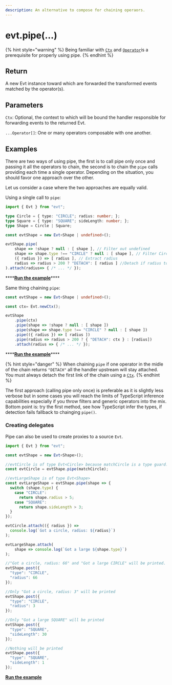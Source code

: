 ```yaml
---
description: An alternative to compose for chaining operaors.
---
```


# evt.pipe\(...\)

{% hint style="warning" %}
Being familiar with [`Ctx`](https://docs.evt.land/api/ctx) and [`Operator`](https://docs.evt.land/api/operator)is a prerequisite for properly using pipe.
{% endhint %}

## Return

A new Evt instance toward which are forwarded the transformed events matched by the operator\(s\).

## Parameters

`Ctx`: Optional, the context to which will be bound the handler responsible for forwarding events to the returned Evt.

`...Operator[]`: One or many operators composable with one another.

## Examples

There are two ways of using pipe, the first is to call pipe only once and passing it all the operators to chain, the second is to chain the `pipe` calls providing each time a single operator. Depending on the situation, you should favor one approach over the other.

Let us consider a case where the two approaches are equally valid.

Using a single call to `pipe`:

```typescript
import { Evt } from "evt";

type Circle = { type: "CIRCLE"; radius: number; };
type Square = { type: "SQUARE"; sideLength: number; };
type Shape = Circle | Square;

const evtShape = new Evt<Shape | undefined>();

evtShape.pipe(
    shape => !shape ? null : [ shape ], // Filter out undefined
    shape => shape.type !== "CIRCLE" ? null : [ shape ], // Filter Circle
    ({ radius }) => [ radius ], // Extract radius
    radius => radius > 200 ? "DETACH": [ radius ] //Detach if radius too large 
).attach(radius=> { /* ... */ });
```

\*\*\*\*[**Run the example**](https://stackblitz.com/edit/evt-jx2nnm?embed=1&file=index.ts&hideExplorer=1)\*\*\*\*

Same thing chaining `pipe`:

```typescript
const evtShape = new Evt<Shape | undefined>();

const ctx= Evt.newCtx();

evtShape
    .pipe(ctx)
    .pipe(shape => !shape ? null : [ shape ])
    .pipe(shape => shape.type !== "CIRCLE" ? null : [ shape ])
    .pipe(({ radius }) => [ radius ])
    .pipe(radius => radius > 200 ? { "DETACH": ctx } : [radius])
    .attach(radius => { /* ... */ });
```

\*\*\*\*[**Run the example**](https://stackblitz.com/edit/evt-yb4gzb?embed=1&file=index.ts&hideExplorer=1)\*\*\*\*

{% hint style="danger" %}
When chaining `pipe` if one operator in the midle of the chain returns `"DETACH"` all the handler upstream will stay attached. You must always detach the first link of the chain using a [`Ctx`](https://docs.evt.land/api/ctx).
{% endhint %}

The first approach \(calling pipe only once\) is preferable as it is slightly less verbose but in some cases you will reach the limits of TypeScript inference capabilities especially if you throw filters and generic operators into the mix. Bottom point is: try the first method, see how TypeScript infer the types, if detection fails fallback to chainging `pipe()`.

### Creating delegates

Pipe can also be used to create proxies to a source `Evt`.

```typescript
import { Evt } from "evt";

const evtShape = new Evt<Shape>();

//evtCircle is of type Evt<Circle> because matchCircle is a type guard.
const evtCircle = evtShape.pipe(matchCircle);

//evtLargeShape is of type Evt<Shape>
const evtLargeShape = evtShape.pipe(shape => {
  switch (shape.type) {
    case "CIRCLE":
      return shape.radius > 5;
    case "SQUARE":
      return shape.sideLength > 3;
  }
});

evtCircle.attach(({ radius }) =>
  console.log(`Got a circle, radius: ${radius}`)
);

evtLargeShape.attach(
    shape => console.log(`Got a large ${shape.type}`)
);

//"Got a circle, radius: 66" and "Got a large CIRCLE" will be printed.
evtShape.post({
  "type": "CIRCLE",
  "radius": 66
});

//Only "Got a circle, radius: 3" will be printed
evtShape.post({
  "type": "CIRCLE",
  "radius": 3
});

//Only "Got a large SQUARE" will be printed
evtShape.post({
  "type": "SQUARE",
  "sideLength": 30
});

//Nothing will be printed
evtShape.post({
  "type": "SQUARE",
  "sideLength": 1
});
```

[**Run the example**](https://stackblitz.com/edit/evt-e9zjnq?embed=1&file=index.ts&hideExplorer=1)

